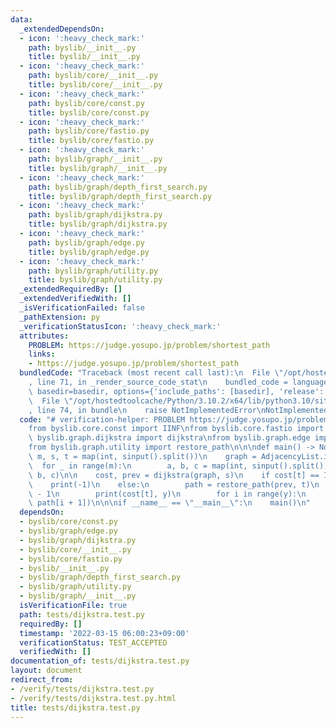 ```yaml
---
data:
  _extendedDependsOn:
  - icon: ':heavy_check_mark:'
    path: byslib/__init__.py
    title: byslib/__init__.py
  - icon: ':heavy_check_mark:'
    path: byslib/core/__init__.py
    title: byslib/core/__init__.py
  - icon: ':heavy_check_mark:'
    path: byslib/core/const.py
    title: byslib/core/const.py
  - icon: ':heavy_check_mark:'
    path: byslib/core/fastio.py
    title: byslib/core/fastio.py
  - icon: ':heavy_check_mark:'
    path: byslib/graph/__init__.py
    title: byslib/graph/__init__.py
  - icon: ':heavy_check_mark:'
    path: byslib/graph/depth_first_search.py
    title: byslib/graph/depth_first_search.py
  - icon: ':heavy_check_mark:'
    path: byslib/graph/dijkstra.py
    title: byslib/graph/dijkstra.py
  - icon: ':heavy_check_mark:'
    path: byslib/graph/edge.py
    title: byslib/graph/edge.py
  - icon: ':heavy_check_mark:'
    path: byslib/graph/utility.py
    title: byslib/graph/utility.py
  _extendedRequiredBy: []
  _extendedVerifiedWith: []
  _isVerificationFailed: false
  _pathExtension: py
  _verificationStatusIcon: ':heavy_check_mark:'
  attributes:
    PROBLEM: https://judge.yosupo.jp/problem/shortest_path
    links:
    - https://judge.yosupo.jp/problem/shortest_path
  bundledCode: "Traceback (most recent call last):\n  File \"/opt/hostedtoolcache/Python/3.10.2/x64/lib/python3.10/site-packages/onlinejudge_verify/documentation/build.py\"\
    , line 71, in _render_source_code_stat\n    bundled_code = language.bundle(stat.path,\
    \ basedir=basedir, options={'include_paths': [basedir], 'release': True}).decode()\n\
    \  File \"/opt/hostedtoolcache/Python/3.10.2/x64/lib/python3.10/site-packages/onlinejudge_verify/languages/python.py\"\
    , line 74, in bundle\n    raise NotImplementedError\nNotImplementedError\n"
  code: "# verification-helper: PROBLEM https://judge.yosupo.jp/problem/shortest_path\n\
    from byslib.core.const import IINF\nfrom byslib.core.fastio import sinput\nfrom\
    \ byslib.graph.dijkstra import dijkstra\nfrom byslib.graph.edge import AdjacencyList\n\
    from byslib.graph.utility import restore_path\n\n\ndef main() -> None:\n    n,\
    \ m, s, t = map(int, sinput().split())\n    graph = AdjacencyList.init(n)\n  \
    \  for _ in range(m):\n        a, b, c = map(int, sinput().split())\n        graph.add_edge(a,\
    \ b, c)\n\n    cost, prev = dijkstra(graph, s)\n    if cost[t] == IINF:\n    \
    \    print(-1)\n    else:\n        path = restore_path(prev, t)\n        y = len(path)\
    \ - 1\n        print(cost[t], y)\n        for i in range(y):\n            print(path[i],\
    \ path[i + 1])\n\n\nif __name__ == \"__main__\":\n    main()\n"
  dependsOn:
  - byslib/core/const.py
  - byslib/graph/edge.py
  - byslib/graph/dijkstra.py
  - byslib/core/__init__.py
  - byslib/core/fastio.py
  - byslib/__init__.py
  - byslib/graph/depth_first_search.py
  - byslib/graph/utility.py
  - byslib/graph/__init__.py
  isVerificationFile: true
  path: tests/dijkstra.test.py
  requiredBy: []
  timestamp: '2022-03-15 06:00:23+09:00'
  verificationStatus: TEST_ACCEPTED
  verifiedWith: []
documentation_of: tests/dijkstra.test.py
layout: document
redirect_from:
- /verify/tests/dijkstra.test.py
- /verify/tests/dijkstra.test.py.html
title: tests/dijkstra.test.py
---
```

